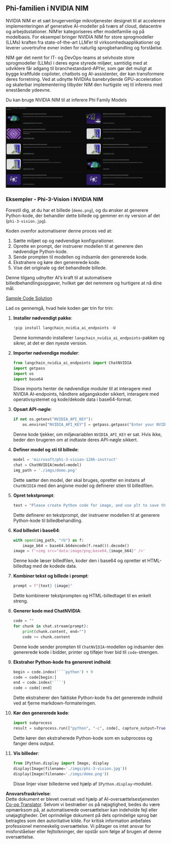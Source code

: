 <!--
CO_OP_TRANSLATOR_METADATA:
{
  "original_hash": "7b08e277df2a9307f861ae54bc30c772",
  "translation_date": "2025-07-16T19:37:21+00:00",
  "source_file": "md/01.Introduction/02/06.NVIDIA.md",
  "language_code": "da"
}
-->
## Phi-familien i NVIDIA NIM

NVIDIA NIM er et sæt brugervenlige mikrotjenester designet til at accelerere implementeringen af generative AI-modeller på tværs af cloud, datacentre og arbejdsstationer. NIM’er kategoriseres efter modelfamilie og på modelbasis. For eksempel bringer NVIDIA NIM for store sprogmodeller (LLMs) kraften fra state-of-the-art LLM’er til virksomhedsapplikationer og leverer uovertrufne evner inden for naturlig sprogbehandling og forståelse.

NIM gør det nemt for IT- og DevOps-teams at selvhoste store sprogmodeller (LLMs) i deres egne styrede miljøer, samtidig med at udviklere får adgang til branchestandard-API’er, som gør det muligt at bygge kraftfulde copiloter, chatbots og AI-assistenter, der kan transformere deres forretning. Ved at udnytte NVIDIAs banebrydende GPU-acceleration og skalerbar implementering tilbyder NIM den hurtigste vej til inferens med enestående ydeevne.

Du kan bruge NVIDIA NIM til at inferere Phi Family Models

![nim](../../../../../translated_images/Phi-NIM.09bebb743387ee4a5028d7d4f8fed55e619711b26c8937526b43a2af980f7dcf.da.png)

### **Eksempler - Phi-3-Vision i NVIDIA NIM**

Forestil dig, at du har et billede (`demo.png`), og du ønsker at generere Python-kode, der behandler dette billede og gemmer en ny version af det (`phi-3-vision.jpg`).

Koden ovenfor automatiserer denne proces ved at:

1. Sætte miljøet op og nødvendige konfigurationer.
2. Oprette en prompt, der instruerer modellen til at generere den nødvendige Python-kode.
3. Sende prompten til modellen og indsamle den genererede kode.
4. Ekstrahere og køre den genererede kode.
5. Vise det originale og det behandlede billede.

Denne tilgang udnytter AI’s kraft til at automatisere billedbehandlingsopgaver, hvilket gør det nemmere og hurtigere at nå dine mål.

[Sample Code Solution](../../../../../code/06.E2E/E2E_Nvidia_NIM_Phi3_Vision.ipynb)

Lad os gennemgå, hvad hele koden gør trin for trin:

1. **Installer nødvendigt pakke**:
    ```python
    !pip install langchain_nvidia_ai_endpoints -U
    ```
    Denne kommando installerer `langchain_nvidia_ai_endpoints`-pakken og sikrer, at det er den nyeste version.

2. **Importer nødvendige moduler**:
    ```python
    from langchain_nvidia_ai_endpoints import ChatNVIDIA
    import getpass
    import os
    import base64
    ```
    Disse imports henter de nødvendige moduler til at interagere med NVIDIA AI-endpoints, håndtere adgangskoder sikkert, interagere med operativsystemet og kode/dekode data i base64-format.

3. **Opsæt API-nøgle**:
    ```python
    if not os.getenv("NVIDIA_API_KEY"):
        os.environ["NVIDIA_API_KEY"] = getpass.getpass("Enter your NVIDIA API key: ")
    ```
    Denne kode tjekker, om miljøvariablen `NVIDIA_API_KEY` er sat. Hvis ikke, beder den brugeren om at indtaste deres API-nøgle sikkert.

4. **Definer model og sti til billede**:
    ```python
    model = 'microsoft/phi-3-vision-128k-instruct'
    chat = ChatNVIDIA(model=model)
    img_path = './imgs/demo.png'
    ```
    Dette sætter den model, der skal bruges, opretter en instans af `ChatNVIDIA` med den angivne model og definerer stien til billedfilen.

5. **Opret tekstprompt**:
    ```python
    text = "Please create Python code for image, and use plt to save the new picture under imgs/ and name it phi-3-vision.jpg."
    ```
    Dette definerer en tekstprompt, der instruerer modellen til at generere Python-kode til billedbehandling.

6. **Kod billedet i base64**:
    ```python
    with open(img_path, "rb") as f:
        image_b64 = base64.b64encode(f.read()).decode()
    image = f'<img src="data:image/png;base64,{image_b64}" />'
    ```
    Denne kode læser billedfilen, koder den i base64 og opretter et HTML-billedtag med de kodede data.

7. **Kombiner tekst og billede i prompt**:
    ```python
    prompt = f"{text} {image}"
    ```
    Dette kombinerer tekstprompten og HTML-billedtaget til en enkelt streng.

8. **Generer kode med ChatNVIDIA**:
    ```python
    code = ""
    for chunk in chat.stream(prompt):
        print(chunk.content, end="")
        code += chunk.content
    ```
    Denne kode sender prompten til `ChatNVIDIA`-modellen og indsamler den genererede kode i bidder, printer og tilføjer hver bid til `code`-strengen.

9. **Ekstraher Python-kode fra genereret indhold**:
    ```python
    begin = code.index('```python') + 9
    code = code[begin:]
    end = code.index('```')
    code = code[:end]
    ```
    Dette ekstraherer den faktiske Python-kode fra det genererede indhold ved at fjerne markdown-formateringen.

10. **Kør den genererede kode**:
    ```python
    import subprocess
    result = subprocess.run(["python", "-c", code], capture_output=True)
    ```
    Dette kører den ekstraherede Python-kode som en subprocess og fanger dens output.

11. **Vis billeder**:
    ```python
    from IPython.display import Image, display
    display(Image(filename='./imgs/phi-3-vision.jpg'))
    display(Image(filename='./imgs/demo.png'))
    ```
    Disse linjer viser billederne ved hjælp af `IPython.display`-modulet.

**Ansvarsfraskrivelse**:  
Dette dokument er blevet oversat ved hjælp af AI-oversættelsestjenesten [Co-op Translator](https://github.com/Azure/co-op-translator). Selvom vi bestræber os på nøjagtighed, bedes du være opmærksom på, at automatiserede oversættelser kan indeholde fejl eller unøjagtigheder. Det oprindelige dokument på dets oprindelige sprog bør betragtes som den autoritative kilde. For kritisk information anbefales professionel menneskelig oversættelse. Vi påtager os intet ansvar for misforståelser eller fejltolkninger, der opstår som følge af brugen af denne oversættelse.